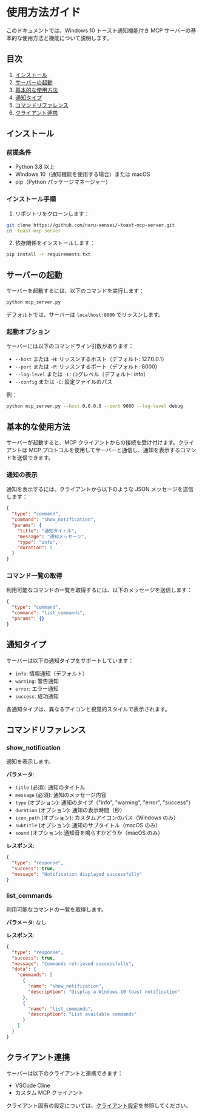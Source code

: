 # 使用方法ガイド

このドキュメントでは、Windows 10 トースト通知機能付き MCP サーバーの基本的な使用方法と機能について説明します。

## 目次

1. [インストール](#インストール)
2. [サーバーの起動](#サーバーの起動)
3. [基本的な使用方法](#基本的な使用方法)
4. [通知タイプ](#通知タイプ)
5. [コマンドリファレンス](#コマンドリファレンス)
6. [クライアント連携](#クライアント連携)

## インストール

### 前提条件

- Python 3.8 以上
- Windows 10（通知機能を使用する場合）または macOS
- pip（Python パッケージマネージャー）

### インストール手順

1. リポジトリをクローンします：

```bash
git clone https://github.com/naru-sensei/-toast-mcp-server.git
cd -toast-mcp-server
```

2. 依存関係をインストールします：

```bash
pip install -r requirements.txt
```

## サーバーの起動

サーバーを起動するには、以下のコマンドを実行します：

```bash
python mcp_server.py
```

デフォルトでは、サーバーは `localhost:8000` でリッスンします。

### 起動オプション

サーバーには以下のコマンドライン引数があります：

- `--host` または `-H`: リッスンするホスト（デフォルト: 127.0.0.1）
- `--port` または `-P`: リッスンするポート（デフォルト: 8000）
- `--log-level` または `-L`: ログレベル（デフォルト: info）
- `--config` または `-C`: 設定ファイルのパス

例：

```bash
python mcp_server.py --host 0.0.0.0 --port 9000 --log-level debug
```

## 基本的な使用方法

サーバーが起動すると、MCP クライアントからの接続を受け付けます。クライアントは MCP プロトコルを使用してサーバーと通信し、通知を表示するコマンドを送信できます。

### 通知の表示

通知を表示するには、クライアントから以下のような JSON メッセージを送信します：

```json
{
  "type": "command",
  "command": "show_notification",
  "params": {
    "title": "通知タイトル",
    "message": "通知メッセージ",
    "type": "info",
    "duration": 5
  }
}
```

### コマンド一覧の取得

利用可能なコマンドの一覧を取得するには、以下のメッセージを送信します：

```json
{
  "type": "command",
  "command": "list_commands",
  "params": {}
}
```

## 通知タイプ

サーバーは以下の通知タイプをサポートしています：

- `info`: 情報通知（デフォルト）
- `warning`: 警告通知
- `error`: エラー通知
- `success`: 成功通知

各通知タイプは、異なるアイコンと視覚的スタイルで表示されます。

## コマンドリファレンス

### show_notification

通知を表示します。

**パラメータ**:

- `title` (必須): 通知のタイトル
- `message` (必須): 通知のメッセージ内容
- `type` (オプション): 通知のタイプ（"info", "warning", "error", "success"）
- `duration` (オプション): 通知の表示時間（秒）
- `icon_path` (オプション): カスタムアイコンのパス（Windows のみ）
- `subtitle` (オプション): 通知のサブタイトル（macOS のみ）
- `sound` (オプション): 通知音を鳴らすかどうか（macOS のみ）

**レスポンス**:

```json
{
  "type": "response",
  "success": true,
  "message": "Notification displayed successfully"
}
```

### list_commands

利用可能なコマンドの一覧を取得します。

**パラメータ**: なし

**レスポンス**:

```json
{
  "type": "response",
  "success": true,
  "message": "Commands retrieved successfully",
  "data": {
    "commands": [
      {
        "name": "show_notification",
        "description": "Display a Windows 10 toast notification"
      },
      {
        "name": "list_commands",
        "description": "List available commands"
      }
    ]
  }
}
```

## クライアント連携

サーバーは以下のクライアントと連携できます：

- VSCode Cline
- カスタム MCP クライアント

クライアント固有の設定については、[クライアント設定](client_configuration.md)を参照してください。
